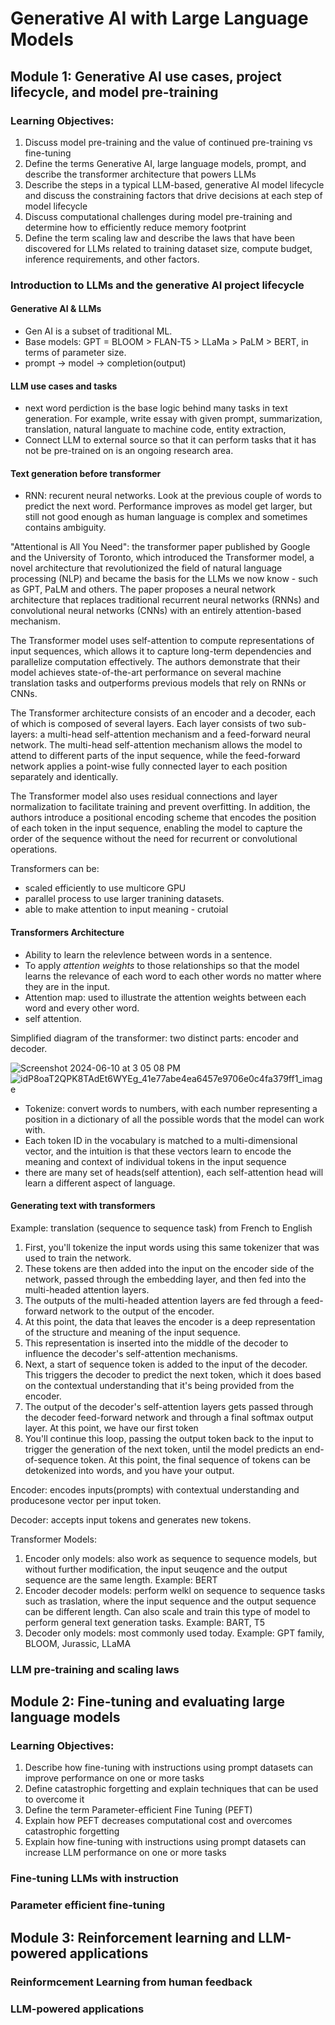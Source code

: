 # Generative AI with Large Language Models

## Module 1: Generative AI use cases, project lifecycle, and model pre-training

### Learning Objectives:
1. Discuss model pre-training and the value of continued pre-training vs fine-tuning
2. Define the terms Generative AI, large language models, prompt, and describe the transformer architecture that powers LLMs
3. Describe the steps in a typical LLM-based, generative AI model lifecycle and discuss the constraining factors that drive decisions at each step of model lifecycle
4. Discuss computational challenges during model pre-training and determine how to efficiently reduce memory footprint
5. Define the term scaling law and describe the laws that have been discovered for LLMs related to training dataset size, compute budget, inference requirements, and other factors.

### Introduction to LLMs and the generative AI project lifecycle

#### Generative AI & LLMs

- Gen AI is a subset of traditional ML.
- Base models: GPT = BLOOM > FLAN-T5 > LLaMa > PaLM > BERT, in terms of parameter size.
- prompt -> model -> completion(output)

#### LLM use cases and tasks
- next word perdiction is the base logic behind many tasks in text generation. For example, write essay with given prompt, summarization, translation, natural languate to machine code, entity extraction,
- Connect LLM to external source so that it can perform tasks that it has not be pre-trained on is an ongoing research area.

#### Text generation before transformer
- RNN: recurent neural networks. Look at the previous couple of words to predict the next word. Performance improves as model get larger, but still not good enough as human language is complex and sometimes contains ambiguity.

"Attentional is All You Need": the transformer paper published by Google and the University of Toronto, which introduced the Transformer model, a novel architecture that revolutionized the field of natural language processing (NLP) and became the basis for the LLMs we  now know - such as GPT, PaLM and others. The paper proposes a neural network architecture that replaces traditional recurrent neural networks (RNNs) and convolutional neural networks (CNNs) with an entirely attention-based mechanism. 

The Transformer model uses self-attention to compute representations of input sequences, which allows it to capture long-term dependencies and parallelize computation effectively. The authors demonstrate that their model achieves state-of-the-art performance on several machine translation tasks and outperforms previous models that rely on RNNs or CNNs.

The Transformer architecture consists of an encoder and a decoder, each of which is composed of several layers. Each layer consists of two sub-layers: a multi-head self-attention mechanism and a feed-forward neural network. The multi-head self-attention mechanism allows the model to attend to different parts of the input sequence, while the feed-forward network applies a point-wise fully connected layer to each position separately and identically. 

The Transformer model also uses residual connections and layer normalization to facilitate training and prevent overfitting. In addition, the authors introduce a positional encoding scheme that encodes the position of each token in the input sequence, enabling the model to capture the order of the sequence without the need for recurrent or convolutional operations.

Transformers can be:
- scaled efficiently to use multicore GPU
- parallel process to use larger tranining datasets.
- able to make attention to input meaning - crutoial

#### Transformers Architecture

- Ability to learn the relevlence between words in a sentence. 
- To apply *attention weights* to those relationships so that the model learns the relevance of each word to each other words no matter where they are in the input.
- Attention map: used to illustrate the attention weights between each word and every other word.
- self attention.

Simplified diagram of the transformer: two distinct parts: encoder and decoder.

![Screenshot 2024-06-10 at 3 05 08 PM](https://github.com/inorrr/cousera_learning/assets/94703030/8d4c0a08-692b-45ca-ac62-4be4d7464d5f)
![idP8oaT2QPK8TAdEt6WYEg_41e77abe4ea6457e9706e0c4fa379ff1_image](https://github.com/inorrr/cousera_learning/assets/94703030/3d64f783-ab1e-4da6-9718-7e54d4bb83a9)

- Tokenize: convert words to numbers, with each number representing a position in a dictionary of all the possible words that the model can work with.
- Each token ID in the vocabulary is matched to a multi-dimensional vector, and the intuition is that these vectors learn to encode the meaning and context of individual tokens in the input sequence
- there are many set of heads(self attention), each self-attention head will learn a different aspect of language.

#### Generating text with transformers
Example: translation (sequence to sequence task) from French to English
1. First, you'll tokenize the input words using this same tokenizer that was used to train the network.
2. These tokens are then added into the input on the encoder side of the network, passed through the embedding layer, and then fed into the multi-headed attention layers.
3. The outputs of the multi-headed attention layers are fed through a feed-forward network to the output of the encoder.
4. At this point, the data that leaves the encoder is a deep representation of the structure and meaning of the input sequence.
5. This representation is inserted into the middle of the decoder to influence the decoder's self-attention mechanisms.
6. Next, a start of sequence token is added to the input of the decoder. This triggers the decoder to predict the next token, which it does based on the contextual understanding that it's being provided from the encoder.
7. The output of the decoder's self-attention layers gets passed through the decoder feed-forward network and through a final softmax output layer. At this point, we have our first token
8. You'll continue this loop, passing the output token back to the input to trigger the generation of the next token, until the model predicts an end-of-sequence token. At this point, the final sequence of tokens can be detokenized into words, and you have your output. 

Encoder: encodes inputs(prompts) with contextual understanding and producesone vector per input token.

Decoder: accepts input tokens and generates new tokens.

Transformer Models:
1. Encoder only models: also work as sequence to sequence models, but without further modification, the input seuqence and the output sequence are the same length. Example: BERT
2. Encoder decoder models: perform welkl on sequence to sequence tasks such as traslation, where the input sequence and the output sequence can be different length. Can also scale and train this type of model to perform general text generation tasks. Example: BART, T5
3. Decoder only models: most commonly used today. Example: GPT family, BLOOM, Jurassic, LLaMA


### LLM pre-training and scaling laws

## Module 2: Fine-tuning and evaluating large language models

### Learning Objectives:
1. Describe how fine-tuning with instructions using prompt datasets can improve performance on one or more tasks
2. Define catastrophic forgetting and explain techniques that can be used to overcome it
3. Define the term Parameter-efficient Fine Tuning (PEFT)
4. Explain how PEFT decreases computational cost and overcomes catastrophic forgetting
5. Explain how fine-tuning with instructions using prompt datasets can increase LLM performance on one or more tasks

### Fine-tuning LLMs with instruction

### Parameter efficient fine-tuning

## Module 3: Reinforcement learning and LLM-powered applications

### Reinformcement Learning from human feedback

### LLM-powered applications
